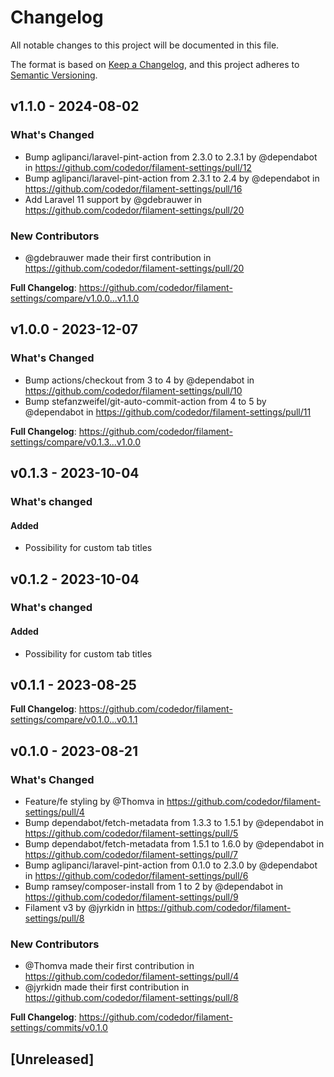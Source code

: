 # Changelog

All notable changes to this project will be documented in this file.

The format is based on [Keep a Changelog](https://keepachangelog.com/en/1.0.0/),
and this project adheres to [Semantic Versioning](https://semver.org/spec/v2.0.0.html).

## v1.1.0 - 2024-08-02

### What's Changed

* Bump aglipanci/laravel-pint-action from 2.3.0 to 2.3.1 by @dependabot in https://github.com/codedor/filament-settings/pull/12
* Bump aglipanci/laravel-pint-action from 2.3.1 to 2.4 by @dependabot in https://github.com/codedor/filament-settings/pull/16
* Add Laravel 11 support by @gdebrauwer in https://github.com/codedor/filament-settings/pull/20

### New Contributors

* @gdebrauwer made their first contribution in https://github.com/codedor/filament-settings/pull/20

**Full Changelog**: https://github.com/codedor/filament-settings/compare/v1.0.0...v1.1.0

## v1.0.0 - 2023-12-07

### What's Changed

* Bump actions/checkout from 3 to 4 by @dependabot in https://github.com/codedor/filament-settings/pull/10
* Bump stefanzweifel/git-auto-commit-action from 4 to 5 by @dependabot in https://github.com/codedor/filament-settings/pull/11

**Full Changelog**: https://github.com/codedor/filament-settings/compare/v0.1.3...v1.0.0

## v0.1.3 - 2023-10-04

### What's changed

#### Added

- Possibility for custom tab titles

## v0.1.2 - 2023-10-04

### What's changed

#### Added

- Possibility for custom tab titles

## v0.1.1 - 2023-08-25

**Full Changelog**: https://github.com/codedor/filament-settings/compare/v0.1.0...v0.1.1

## v0.1.0 - 2023-08-21

### What's Changed

* Feature/fe styling by @Thomva in https://github.com/codedor/filament-settings/pull/4
* Bump dependabot/fetch-metadata from 1.3.3 to 1.5.1 by @dependabot in https://github.com/codedor/filament-settings/pull/5
* Bump dependabot/fetch-metadata from 1.5.1 to 1.6.0 by @dependabot in https://github.com/codedor/filament-settings/pull/7
* Bump aglipanci/laravel-pint-action from 0.1.0 to 2.3.0 by @dependabot in https://github.com/codedor/filament-settings/pull/6
* Bump ramsey/composer-install from 1 to 2 by @dependabot in https://github.com/codedor/filament-settings/pull/9
* Filament v3 by @jyrkidn in https://github.com/codedor/filament-settings/pull/8

### New Contributors

* @Thomva made their first contribution in https://github.com/codedor/filament-settings/pull/4
* @jyrkidn made their first contribution in https://github.com/codedor/filament-settings/pull/8

**Full Changelog**: https://github.com/codedor/filament-settings/commits/v0.1.0

## [Unreleased]
